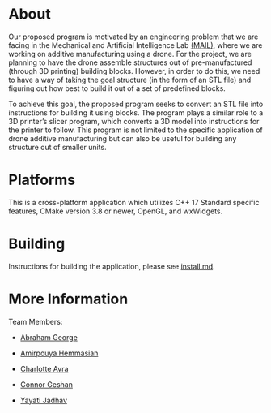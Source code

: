 # **About**
Our proposed program is motivated by an engineering problem that we are facing in the Mechanical and Artificial Intelligence Lab [(MAIL)](https://sites.google.com/view/barati), where we are working on additive manufacturing using a drone. For the project, we are planning to have the drone assemble structures out of pre-manufactured (through 3D printing) building blocks. However, in order to do this, we need to have a way of taking the goal structure (in the form of an STL file) and figuring out how best to build it out of a set of predefined blocks.

To achieve this goal, the proposed program seeks to convert an STL file into instructions for building it using blocks. The program plays a similar role to a 3D printer’s slicer program, which converts a 3D model into instructions for the printer to follow. This program is not limited to the specific application of drone additive manufacturing but can also be useful for building any structure out of smaller units.



# **Platforms**
This is a cross-platform application which utilizes C++ 17 Standard specific features, CMake version 3.8 or newer, OpenGL, and wxWidgets. 

# **Building**

Instructions for building the application, please see [install.md](https://ramennoodle.me.cmu.edu/Bonobo.Git.Server/Repository/Blob/23a02626-3ed4-4dd4-8157-cbf7628ddb97?encodedName=master&encodedPath=install.md). 

# **More Information**
Team Members: 

   - [Abraham George](https://www.linkedin.com/in/abraham-george-897818184/)
   - [Amirpouya Hemmasian](https://www.linkedin.com/in/amirpouya-hemmasian/)


   - [Charlotte Avra](https://www.linkedin.com/in/charlotteavra/)


   - [Connor Geshan](https://cgeshan.github.io)


   - [Yayati Jadhav](https://www.linkedin.com/in/yayatij/)
   
